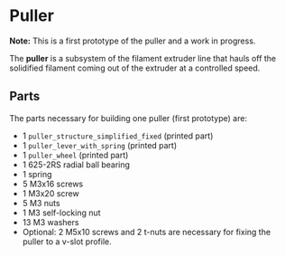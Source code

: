 # Puller

**Note:** This is a first prototype of the puller and a work in progress. 

The **puller** is a subsystem of the filament extruder line that hauls off the solidified filament coming out of the extruder at a controlled speed.

## Parts

The parts necessary for building one puller (first prototype) are:

* 1 `puller_structure_simplified_fixed` (printed part)
* 1 `puller_lever_with_spring` (printed part)
* 1 `puller_wheel` (printed part)
* 1 625-2RS radial ball bearing
* 1 spring
* 5 M3x16 screws
* 1 M3x20 screw
* 5 M3 nuts
* 1 M3 self-locking nut
* 13 M3 washers
* Optional: 2 M5x10 screws and 2 t-nuts are necessary for fixing the puller to a v-slot profile.

